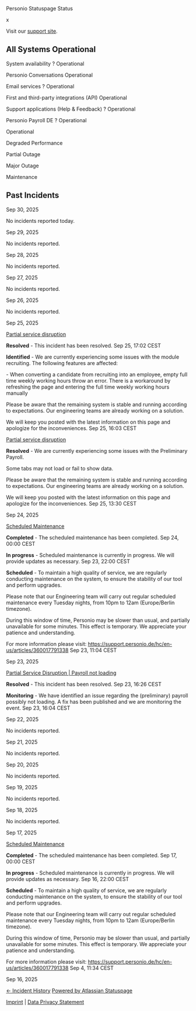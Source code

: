 Personio Statuspage Status

[](https://www.personio.de/)

[](https://status.personio.de/#)

[](https://status.personio.de/#updates-dropdown-support)  x

 Visit our [support site](https://support.personio.de/hc/en-us).

 All Systems Operational
----------

 System availability ?  Operational

 Personio Conversations  Operational

 Email services ?  Operational

 First and third-party integrations (API)  Operational

 Support applications (Help & Feedback) ?  Operational

 Personio Payroll DE ?  Operational

 Operational

 Degraded Performance

 Partial Outage

 Major Outage

 Maintenance

Past Incidents
----------

Sep 30, 2025

No incidents reported today.

Sep 29, 2025

No incidents reported.

Sep 28, 2025

No incidents reported.

Sep 27, 2025

No incidents reported.

Sep 26, 2025

No incidents reported.

Sep 25, 2025

[Partial service disruption](https://status.personio.de/incidents/53h8c9xcbvbv)

**Resolved** - This incident has been resolved.
 Sep 25, 17:02 CEST

**Identified** - We are currently experiencing some issues with the module recruiting. The following features are affected:

\- When converting a candidate from recruiting into an employee, empty full time weekly working hours throw an error. There is a workaround by refreshing the page and entering the full time weekly working hours manually

Please be aware that the remaining system is stable and running according to expectations. Our engineering teams are already working on a solution.

We will keep you posted with the latest information on this page and apologize for the inconveniences.
 Sep 25, 16:03 CEST

[Partial service disruption](https://status.personio.de/incidents/c8ylwvtxwjmt)

**Resolved** - We are currently experiencing some issues with the Preliminary Payroll.

Some tabs may not load or fail to show data.

Please be aware that the remaining system is stable and running according to expectations. Our engineering teams are already working on a solution.

We will keep you posted with the latest information on this page and apologize for the inconveniences.
 Sep 25, 13:30 CEST

Sep 24, 2025

[Scheduled Maintenance](https://status.personio.de/incidents/0kccrwnyfsjw)

**Completed** - The scheduled maintenance has been completed.
 Sep 24, 00:00 CEST

**In progress** - Scheduled maintenance is currently in progress. We will provide updates as necessary.
 Sep 23, 22:00 CEST

**Scheduled** - To maintain a high quality of service, we are regularly conducting maintenance on the system, to ensure the stability of our tool and perform upgrades.

Please note that our Engineering team will carry out regular scheduled maintenance every Tuesday nights, from 10pm to 12am (Europe/Berlin timezone).

During this window of time, Personio may be slower than usual, and partially unavailable for some minutes. This effect is temporary. We appreciate your patience and understanding.

For more information please visit: <https://support.personio.de/hc/en-us/articles/360017791338>
 Sep 23, 11:04 CEST

Sep 23, 2025

[Partial Service Disruption | Payroll not loading](https://status.personio.de/incidents/791kzvhm27nk)

**Resolved** - This incident has been resolved.
 Sep 23, 16:26 CEST

**Monitoring** - We have identified an issue regarding the (preliminary) payroll possibly not loading. A fix has been published and we are monitoring the event.
 Sep 23, 16:04 CEST

Sep 22, 2025

No incidents reported.

Sep 21, 2025

No incidents reported.

Sep 20, 2025

No incidents reported.

Sep 19, 2025

No incidents reported.

Sep 18, 2025

No incidents reported.

Sep 17, 2025

[Scheduled Maintenance](https://status.personio.de/incidents/7322d8c2q6wf)

**Completed** - The scheduled maintenance has been completed.
 Sep 17, 00:00 CEST

**In progress** - Scheduled maintenance is currently in progress. We will provide updates as necessary.
 Sep 16, 22:00 CEST

**Scheduled** - To maintain a high quality of service, we are regularly conducting maintenance on the system, to ensure the stability of our tool and perform upgrades.

Please note that our Engineering team will carry out regular scheduled maintenance every Tuesday nights, from 10pm to 12am (Europe/Berlin timezone).

During this window of time, Personio may be slower than usual, and partially unavailable for some minutes. This effect is temporary. We appreciate your patience and understanding.

For more information please visit: <https://support.personio.de/hc/en-us/articles/360017791338>
 Sep  4, 11:34 CEST

Sep 16, 2025

[← Incident History](https://status.personio.de/history) [Powered by Atlassian Statuspage](https://www.atlassian.com/software/statuspage?utm_campaign=status.personio.de&utm_content=SP-notifications&utm_medium=powered-by&utm_source=inapp)

[Imprint](https://www.personio.de/impressum/) | [Data Privacy Statement](https://www.personio.de/datenschutzerklaerung/)
